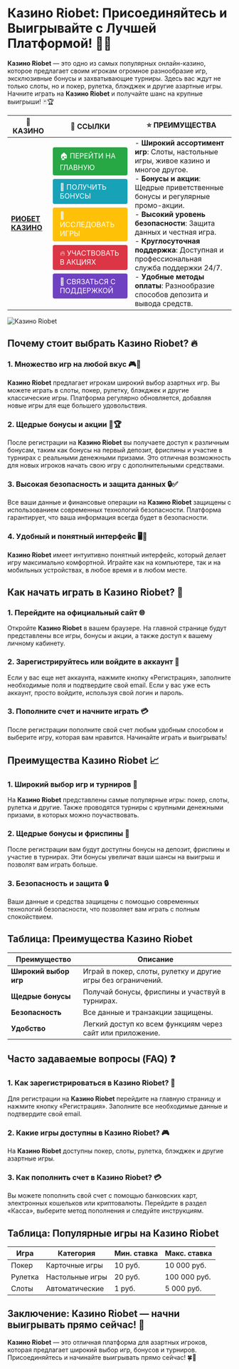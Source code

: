 # **Казино Riobet: Присоединяйтесь и Выигрывайте с Лучшей Платформой!** 🎰💸

**Казино Riobet** — это одно из самых популярных онлайн-казино, которое предлагает своим игрокам огромное разнообразие игр, эксклюзивные бонусы и захватывающие турниры. Здесь вас ждут не только слоты, но и покер, рулетка, блэкджек и другие азартные игры. Начните играть на **Казино Riobet** и получайте шанс на крупные выигрыши! 🃏🏆

| 🎰 **КАЗИНО**                              | 🔗 **ССЫЛКИ**                                                                                                                                                                                                                                                                                                   | ⭐ **ПРЕИМУЩЕСТВА**                                                                                     |
|--------------------------------------------|----------------------------------------------------------------------------------------------------------------------------------------------------------------------------------------------------------------------------------------------------------------------------------------------------------------|--------------------------------------------------------------------------------------------------------|
| **[РИОБЕТ КАЗИНО](https://brandplay.link/7xBLTPyj)** | <a href="https://brandplay.link/7xBLTPyj" style="display: inline-block; padding: 8px 16px; margin: 4px 0; background-color: #28a745; color: white; text-decoration: none; border-radius: 4px;">🏠 ПЕРЕЙТИ НА ГЛАВНУЮ</a><br> <a href="https://brandplay.link/7xBLTPyj" style="display: inline-block; padding: 8px 16px; margin: 4px 0; background-color: #17a2b8; color: white; text-decoration: none; border-radius: 4px;">🎁 ПОЛУЧИТЬ БОНУСЫ</a><br> <a href="https://brandplay.link/7xBLTPyj" style="display: inline-block; padding: 8px 16px; margin: 4px 0; background-color: #ffc107; color: white; text-decoration: none; border-radius: 4px;">🎲 ИССЛЕДОВАТЬ ИГРЫ</a><br> <a href="https://brandplay.link/7xBLTPyj" style="display: inline-block; padding: 8px 16px; margin: 4px 0; background-color: #dc3545; color: white; text-decoration: none; border-radius: 4px;">🔥 УЧАСТВОВАТЬ В АКЦИЯХ</a><br> <a href="https://brandplay.link/7xBLTPyj" style="display: inline-block; padding: 8px 16px; margin: 4px 0; background-color: #6f42c1; color: white; text-decoration: none; border-radius: 4px;">💬 СВЯЗАТЬСЯ С ПОДДЕРЖКОЙ</a> | - **Широкий ассортимент игр**: Слоты, настольные игры, живое казино и многое другое.<br>- **Бонусы и акции**: Щедрые приветственные бонусы и регулярные промо-акции.<br>- **Высокий уровень безопасности**: Защита данных и честная игра.<br>- **Круглосуточная поддержка**: Доступная и профессиональная служба поддержки 24/7.<br>- **Удобные методы оплаты**: Разнообразие способов депозита и вывода средств. |

![Казино Riobet](https://avatars.mds.yandex.net/i?id=761c4f42bcdd3eac6fea742c19509810_l-9245471-images-thumbs&n=13)

## Почему стоит выбрать **Казино Riobet**? 🔥

### 1. **Множество игр на любой вкус** 🎮💸

**Казино Riobet** предлагает игрокам широкий выбор азартных игр. Вы можете играть в слоты, покер, рулетку, блэкджек и другие классические игры. Платформа регулярно обновляется, добавляя новые игры для еще большего удовольствия.

### 2. **Щедрые бонусы и акции** 🎁🏆

После регистрации на **Казино Riobet** вы получаете доступ к различным бонусам, таким как бонусы на первый депозит, фриспины и участие в турнирах с реальными денежными призами. Это отличная возможность для новых игроков начать свою игру с дополнительными средствами.

### 3. **Высокая безопасность и защита данных** 🔒✅

Все ваши данные и финансовые операции на **Казино Riobet** защищены с использованием современных технологий безопасности. Платформа гарантирует, что ваша информация всегда будет в безопасности.

### 4. **Удобный и понятный интерфейс** 🖥️📱

**Казино Riobet** имеет интуитивно понятный интерфейс, который делает игру максимально комфортной. Играйте как на компьютере, так и на мобильных устройствах, в любое время и в любом месте.

## Как начать играть в **Казино Riobet**? 🏁

### 1. **Перейдите на официальный сайт** 🌐

Откройте **Казино Riobet** в вашем браузере. На главной странице будут представлены все игры, бонусы и акции, а также доступ к вашему личному кабинету.

### 2. **Зарегистрируйтесь или войдите в аккаунт** 📝

Если у вас еще нет аккаунта, нажмите кнопку «Регистрация», заполните необходимые поля и подтвердите свой email. Если у вас уже есть аккаунт, просто войдите, используя свой логин и пароль.

### 3. **Пополните счет и начните играть** 💳

После регистрации пополните свой счет любым удобным способом и выберите игру, которая вам нравится. Начинайте играть и выигрывать!

## Преимущества **Казино Riobet** 📈

### 1. **Широкий выбор игр и турниров** 🎰

На **Казино Riobet** представлены самые популярные игры: покер, слоты, рулетка и другие. Также проводятся турниры с крупными денежными призами, в которых можно поучаствовать.

### 2. **Щедрые бонусы и фриспины** 🎁

После регистрации вам будут доступны бонусы на депозит, фриспины и участие в турнирах. Эти бонусы увеличат ваши шансы на выигрыш и позволят вам играть больше.

### 3. **Безопасность и защита** 🔒

Ваши данные и средства защищены с помощью современных технологий безопасности, что позволяет вам играть с полным спокойствием.

## Таблица: Преимущества **Казино Riobet**

| Преимущество               | Описание                                       |
|----------------------------|------------------------------------------------|
| **Широкий выбор игр**      | Играй в покер, слоты, рулетку и другие игры без ограничений. |
| **Щедрые бонусы**          | Получай бонусы, фриспины и участвуй в турнирах. |
| **Безопасность**           | Все данные и транзакции защищены.              |
| **Удобство**               | Легкий доступ ко всем функциям через сайт или приложение. |

## Часто задаваемые вопросы (FAQ) ❓

### **1. Как зарегистрироваться в **Казино Riobet**?** 📝

Для регистрации на **Казино Riobet** перейдите на главную страницу и нажмите кнопку «Регистрация». Заполните все необходимые данные и подтвердите свой email.

### **2. Какие игры доступны в **Казино Riobet**?** 🎮

На **Казино Riobet** доступны покер, слоты, рулетка, блэкджек и другие азартные игры.

### **3. Как пополнить счет в **Казино Riobet**?** 💳

Вы можете пополнить свой счет с помощью банковских карт, электронных кошельков или криптовалюты. Перейдите в раздел «Касса», выберите метод пополнения и следуйте инструкциям.

## Таблица: Популярные игры на **Казино Riobet**

| Игра                | Категория        | Мин. ставка | Макс. ставка |
|---------------------|------------------|-------------|--------------|
| Покер               | Карточные игры   | 10 руб.     | 10 000 руб.  |
| Рулетка             | Настольные игры  | 20 руб.     | 100 000 руб. |
| Слоты               | Автоматические   | 1 руб.      | 5 000 руб.   |

## Заключение: **Казино Riobet** — начни выигрывать прямо сейчас! 🎉

**Казино Riobet** — это отличная платформа для азартных игроков, которая предлагает широкий выбор игр, бонусов и турниров. Присоединяйтесь и начинайте выигрывать прямо сейчас! 🍀🎰

